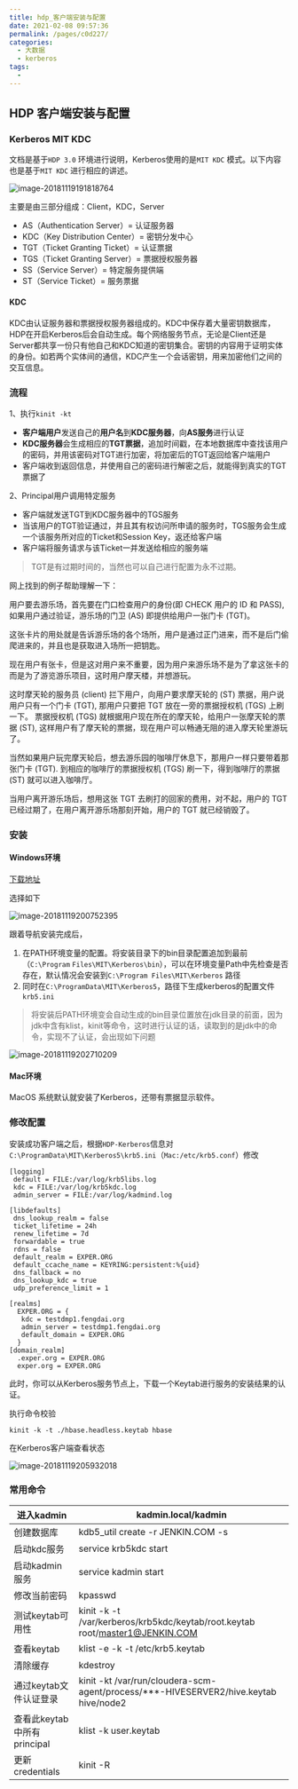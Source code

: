 ```yaml
---
title: hdp_客户端安装与配置
date: 2021-02-08 09:57:36
permalink: /pages/c0d227/
categories:
  - 大数据
  - kerberos
tags:
  - 
---
```

## HDP 客户端安装与配置

### Kerberos MIT KDC

文档是基于`HDP 3.0` 环境进行说明，Kerberos使用的是`MIT KDC` 模式。以下内容也是基于`MIT KDC` 进行相应的讲述。

![image-20181119191818764](assets/image-20181119191818764-2626298.png)

主要是由三部分组成：Client，KDC，Server

- AS（Authentication Server）=  认证服务器
- KDC（Key Distribution Center）=  密钥分发中心
- TGT（Ticket Granting Ticket）=  认证票据
- TGS（Ticket Granting Server）=  票据授权服务器
- SS（Service Server）=  特定服务提供端
- ST（Service Ticket）= 服务票据

#### KDC

KDC由认证服务器和票据授权服务器组成的。KDC中保存着大量密钥数据库，HDP在开启Kerberos后会自动生成。每个网络服务节点，无论是Client还是Server都共享一份只有他自己和KDC知道的密钥集合。密钥的内容用于证明实体的身份。如若两个实体间的通信，KDC产生一个会话密钥，用来加密他们之间的交互信息。

### 流程

1、执行`kinit -kt`

- **客户端用户**发送自己的**用户名**到**KDC服务器**，向**AS服务**进行认证
- **KDC服务器**会生成相应的**TGT票据**，追加时间戳，在本地数据库中查找该用户的密码，并用该密码对TGT进行加密，将加密后的TGT返回给客户端用户
- 客户端收到返回信息，并使用自己的密码进行解密之后，就能得到真实的TGT票据了

2、Principal用户调用特定服务

- 客户端就发送TGT到KDC服务器中的TGS服务
- 当该用户的TGT验证通过，并且其有权访问所申请的服务时，TGS服务会生成一个该服务所对应的Ticket和Session Key，返还给客户端
- 客户端将服务请求与该Ticket一并发送给相应的服务端

> TGT是有过期时间的，当然也可以自己进行配置为永不过期。

网上找到的例子帮助理解一下：

用户要去游乐场，首先要在门口检查用户的身份(即 CHECK 用户的 ID 和 PASS), 如果用户通过验证，游乐场的门卫 (AS) 即提供给用户一张门卡 (TGT)。

这张卡片的用处就是告诉游乐场的各个场所，用户是通过正门进来，而不是后门偷爬进来的，并且也是获取进入场所一把钥匙。

现在用户有张卡，但是这对用户来不重要，因为用户来游乐场不是为了拿这张卡的而是为了游览游乐项目，这时用户摩天楼，并想游玩。

这时摩天轮的服务员 (client) 拦下用户，向用户要求摩天轮的 (ST) 票据，用户说用户只有一个门卡 (TGT), 那用户只要把 TGT 放在一旁的票据授权机 (TGS) 上刷一下。 票据授权机 (TGS) 就根据用户现在所在的摩天轮，给用户一张摩天轮的票据 (ST), 这样用户有了摩天轮的票据，现在用户可以畅通无阻的进入摩天轮里游玩了。

当然如果用户玩完摩天轮后，想去游乐园的咖啡厅休息下，那用户一样只要带着那张门卡 (TGT). 到相应的咖啡厅的票据授权机 (TGS) 刷一下，得到咖啡厅的票据 (ST) 就可以进入咖啡厅。

当用户离开游乐场后，想用这张 TGT 去刷打的回家的费用，对不起，用户的 TGT 已经过期了，在用户离开游乐场那刻开始，用户的 TGT 就已经销毁了。

### 安装

#### Windows环境

[下载地址](http://web.mit.edu/kerberos/dist/)

选择如下

![image-20181119200752395](assets/image-20181119200752395-2629272.png)

跟着导航安装完成后，

1. 在PATH环境变量的配置。将安装目录下的bin目录配置追加到最前（`C:\Program`
   `Files\MIT\Kerberos\bin`），可以在环境变量Path中先检查是否存在，默认情况会安装到`C:\Program Files\MIT\Kerberos` 路径
2. 同时在`C:\ProgramData\MIT\Kerberos5`，路径下生成kerberos的配置文件`krb5.ini`

> 将安装后PATH环境变会自动生成的bin目录位置放在jdk目录的前面，因为jdk中含有klist，kinit等命令，这时进行认证的话，读取到的是jdk中的命令，实现不了认证，会出现如下问题

![image-20181119202710209](assets/image-20181119202710209-2630430.png)

#### Mac环境

MacOS 系统默认就安装了Kerberos，还带有票据显示软件。

### 修改配置

安装成功客户端之后，根据`HDP-Kerberos`信息对`C:\ProgramData\MIT\Kerberos5\krb5.ini`（`Mac:/etc/krb5.conf`）修改

```
[logging]
 default = FILE:/var/log/krb5libs.log
 kdc = FILE:/var/log/krb5kdc.log
 admin_server = FILE:/var/log/kadmind.log

[libdefaults]
 dns_lookup_realm = false
 ticket_lifetime = 24h
 renew_lifetime = 7d
 forwardable = true
 rdns = false
 default_realm = EXPER.ORG
 default_ccache_name = KEYRING:persistent:%{uid}
 dns_fallback = no
 dns_lookup_kdc = true
 udp_preference_limit = 1

[realms]
  EXPER.ORG = {
   kdc = testdmp1.fengdai.org
   admin_server = testdmp1.fengdai.org
   default_domain = EXPER.ORG
  }
[domain_realm]
  .exper.org = EXPER.ORG
  exper.org = EXPER.ORG
```

此时，你可以从Kerberos服务节点上，下载一个Keytab进行服务的安装结果的认证。

执行命令校验

```shell
kinit -k -t ./hbase.headless.keytab hbase
```

在Kerberos客户端查看状态

![image-20181119205932018](assets/image-20181119205932018-2632372.png)

### 常用命令

| 进入kadmin                  | kadmin.local/kadmin                                          |
| --------------------------- | ------------------------------------------------------------ |
| 创建数据库                  | kdb5_util create -r JENKIN.COM -s                            |
| 启动kdc服务                 | service krb5kdc start                                        |
| 启动kadmin服务              | service kadmin start                                         |
| 修改当前密码                | kpasswd                                                      |
| 测试keytab可用性            | kinit -k -t /var/kerberos/krb5kdc/keytab/root.keytab root/master1@JENKIN.COM |
| 查看keytab                  | klist -e -k -t /etc/krb5.keytab                              |
| 清除缓存                    | kdestroy                                                     |
| 通过keytab文件认证登录      | kinit -kt /var/run/cloudera-scm-agent/process/***-HIVESERVER2/hive.keytab hive/node2 |
| 查看此keytab中所有principal | klist -k user.keytab                                         |
| 更新credentials             | kinit -R                                                     |

